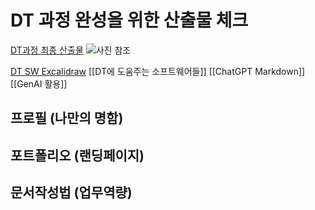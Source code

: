 # DT 과정 완성을 위한 산출물 체크
[DT과정 최종 산출물](https://excalidraw.com/#json=iIHcHlcxyt3eklaTBpGv_,LNi-DPenSwSVzB4hzTA--Q)
![사진 참조](https://i.imgur.com/9zbu0JV.png)

[DT SW Excalidraw](obsidian://open?vault=DigitalPlanner&file=KangDongSeSac_DX_1-main%2F%EA%B0%95%EC%9D%98%2FDT%20SW.excalidraw)
[[DT에 도움주는 소프트웨어들]]
[[ChatGPT Markdown]]
[[GenAI 활용]]


## 프로필 (나만의 명함)
## 포트폴리오 (랜딩페이지)
## 문서작성법 (업무역량)

